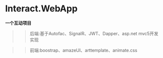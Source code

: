# Interact.WebApp
**一个互动项目**
>> 后端:基于Autofac、SignalR、JWT、Dapper、asp.net mvc5开发实现

>> 前端:boostrap、amazeUI、arttemplate、animate.css

